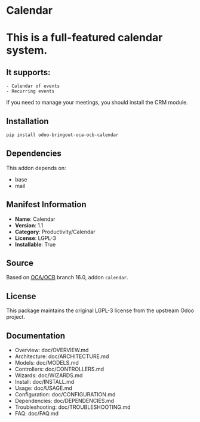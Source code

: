 # Calendar


This is a full-featured calendar system.
========================================

It supports:
------------
    - Calendar of events
    - Recurring events

If you need to manage your meetings, you should install the CRM module.
    

## Installation

```bash
pip install odoo-bringout-oca-ocb-calendar
```

## Dependencies

This addon depends on:
- base
- mail

## Manifest Information

- **Name**: Calendar
- **Version**: 1.1
- **Category**: Productivity/Calendar
- **License**: LGPL-3
- **Installable**: True

## Source

Based on [OCA/OCB](https://github.com/OCA/OCB) branch 16.0, addon `calendar`.

## License

This package maintains the original LGPL-3 license from the upstream Odoo project.

## Documentation

- Overview: doc/OVERVIEW.md
- Architecture: doc/ARCHITECTURE.md
- Models: doc/MODELS.md
- Controllers: doc/CONTROLLERS.md
- Wizards: doc/WIZARDS.md
- Install: doc/INSTALL.md
- Usage: doc/USAGE.md
- Configuration: doc/CONFIGURATION.md
- Dependencies: doc/DEPENDENCIES.md
- Troubleshooting: doc/TROUBLESHOOTING.md
- FAQ: doc/FAQ.md
